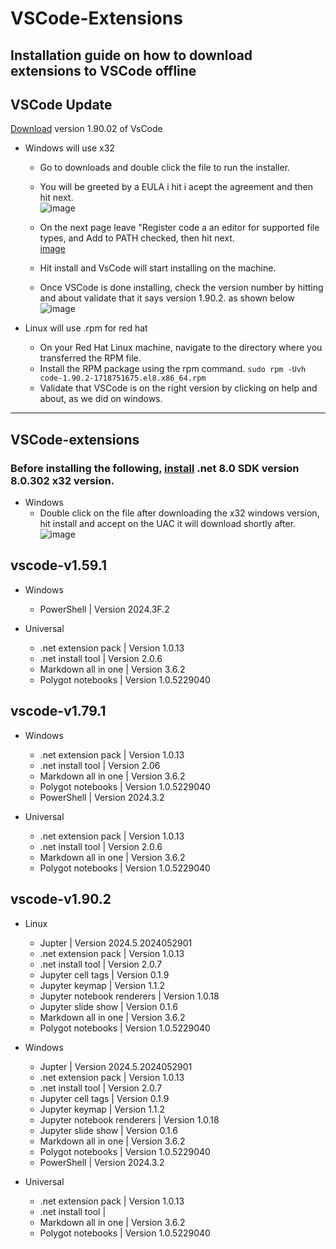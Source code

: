 
# VSCode-Extensions

Installation guide on how to download extensions to VSCode offline
---
## VSCode Update
[Download](https://code.visualstudio.com/download) version 1.90.02 of VsCode 
+ Windows will use x32 
  
  + Go to downloads and double click the file to run the installer.
  
  +  You will be greeted by a EULA i hit i acept the agreement and then hit next. <br>
![image](https://github.com/Unanimousangel/VSCode/assets/71099427/2ff53d1c-bdf0-41fa-9a95-04cc8f43e0d4)

  
  +  On the next page leave "Register code a an editor for supported file types, and Add to PATH checked, then hit next. <br>
     [image](https://github.com/Unanimousangel/VSCode/assets/71099427/131a2993-a1dc-4a38-989a-a660bae31ff2)

  + Hit install and VsCode will start installing on the machine.
  + Once VSCode is done installing, check the version number by hitting and about validate that it says version 1.90.2. as shown below  <br>
![image](https://github.com/Unanimousangel/VSCode/assets/71099427/5d7728ac-e87a-487c-b217-1cbe4fbddcdc)

+ Linux will use .rpm for red hat
  + On your Red Hat Linux machine, navigate to the directory where you transferred the RPM file.
  + Install the RPM package using the rpm command. 
  `sudo rpm -Uvh code-1.90.2-1718751675.el8.x86_64.rpm` 
  + Validate that VSCode is on the right version by clicking on help and about, as we did on windows.
---
## VSCode-extensions
### Before installing the following, [install](https://dotnet.microsoft.com/en-us/download/dotnet/8.0) .net 8.0 SDK version 8.0.302 x32 version.
+ Windows
  + Double click on the file after downloading the x32 windows version, hit install and accept on the UAC it will  download shortly after. <br>
    ![image](https://github.com/Unanimousangel/VSCode/assets/71099427/a38d3db8-7683-4a78-84e6-8734ffa02274)

##  vscode-v1.59.1
  

  + Windows
    + PowerShell | Version 2024.3F.2 

  + Universal
    + .net extension pack | Version 1.0.13
    + .net install tool | Version 2.0.6
    + Markdown all in one | Version 3.6.2
    + Polygot notebooks | Version 1.0.5229040

## vscode-v1.79.1
  + Windows
    + .net extension pack | Version 1.0.13
    + .net install tool | Version 2.06
    + Markdown all in one | Version 3.6.2
    + Polygot notebooks | Version 1.0.5229040
    + PowerShell | Version 2024.3.2 
   
  + Universal
    + .net extension pack | Version 1.0.13
    + .net install tool | Version 2.0.6
    + Markdown all in one | Version 3.6.2
    + Polygot notebooks | Version 1.0.5229040
  
## vscode-v1.90.2
  + Linux
    + Jupter | Version 2024.5.2024052901
    + .net extension pack | Version 1.0.13
    + .net install tool | Version 2.0.7
    + Jupyter cell tags | Version  0.1.9
    + Jupyter keymap | Version 1.1.2
    + Jupyter notebook renderers | Version 1.0.18
    + Jupyter slide show | Version  0.1.6
    + Markdown all in one | Version 3.6.2
    + Polygot notebooks | Version 1.0.5229040
  
  + Windows
    + Jupter | Version 2024.5.2024052901
    + .net extension pack | Version 1.0.13
    + .net install tool | Version 2.0.7
    + Jupyter cell tags | Version  0.1.9
    + Jupyter keymap | Version 1.1.2
    + Jupyter notebook renderers | Version 1.0.18
    + Jupyter slide show | Version  0.1.6
    + Markdown all in one | Version 3.6.2
    + Polygot notebooks | Version 1.0.5229040
    + PowerShell | Version 2024.3.2 
  
  + Universal
    + .net extension pack | Version 1.0.13
    + .net install tool |
    + Markdown all in one | Version 3.6.2
    + Polygot notebooks | Version 1.0.5229040
















